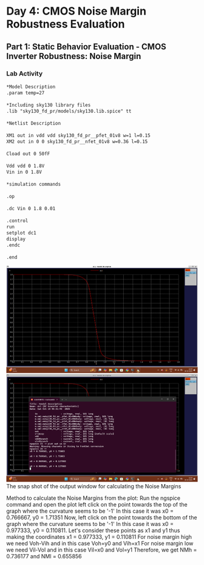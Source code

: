 # Day 4: CMOS Noise Margin Robustness Evaluation

##  Part 1: Static Behavior Evaluation - CMOS Inverter Robustness: Noise Margin

### Lab Activity
```
*Model Description
.param temp=27

*Including sky130 library files
.lib "sky130_fd_pr/models/sky130.lib.spice" tt

*Netlist Description

XM1 out in vdd vdd sky130_fd_pr__pfet_01v8 w=1 l=0.15
XM2 out in 0 0 sky130_fd_pr__nfet_01v8 w=0.36 l=0.15

Cload out 0 50fF

Vdd vdd 0 1.8V
Vin in 0 1.8V

*simulation commands

.op

.dc Vin 0 1.8 0.01

.control
run
setplot dc1
display
.endc

.end
```
![image](images/1.png)
![image](images/2.png)
The snap shot of the output window for calculating the Noise Margins

Method to calculate the Noise Margins from the plot:
Run the ngspice command and open the plot
left click on the point towards the top of the graph where the curvature seems to be '-1'
In this case it was x0 = 0.766667, y0 = 1.71351
Now, left click on the point towards the bottom of the graph where the curvature seems to be '-1'
In this case it was x0 = 0.977333, y0 = 0.110811. Let's consider these points as x1 and y1 thus making the coordinates x1 = 0.977333, y1 = 0.110811
For noise margin high we need Voh-Vih and in this case Voh=y0 and Vih=x1
For noise margin low we need Vil-Vol and in this case Vil=x0 and Vol=y1
Therefore, we get NMh = 0.736177 and NMl = 0.655856
